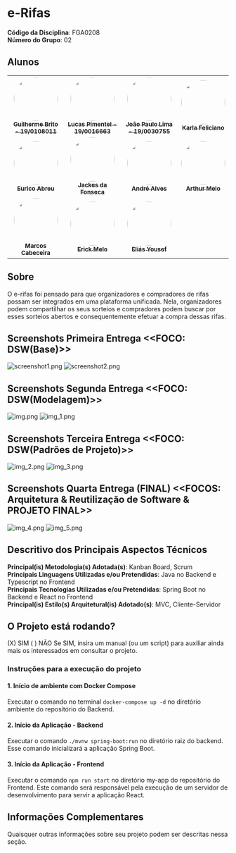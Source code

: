# e-Rifas

**Código da Disciplina**: FGA0208<br>
**Número do Grupo**: 02<br>

## Alunos

<table>
  <tr>
    <td align="center"><a href="https://github.com/dev-brito"><img style="border-radius: 50%;" src="https://avatars.githubusercontent.com/u/98705337?v=4" width="100px;" alt=""/><br /><sub><b>Guilherme Brito - 19/0108011 </b></sub></a><br />
    <td align="center"><a href="https://github.com/Lucaspimentel123"><img style="border-radius: 50%;" src="https://avatars.githubusercontent.com/u/55210074?v=4" width="100px;" alt=""/><br /><sub><b>Lucas Pimentel - 19/0016663 </b></sub></a><br />
    <td align="center"><a href="https://github.com/jpaulohe4rt"><img style="border-radius: 50%;" src="https://avatars.githubusercontent.com/u/50640221?s=400&u=1bca3d83b79b281018087c740d44d428b89c68c7&v=4" width="100px;" alt=""/><br /><sub><b>João Paulo Lima - 19/0030755</b></sub></a><br />
    <td align="center"><a href="https://github.com/KarlaCSF"><img style="border-radius: 50%;" src="https://avatars.githubusercontent.com/u/78981063?v=4" width="100px;" alt=""/><br /><sub><b>
Karla Feliciano</b></sub></a><br />
  </tr>
    <tr>
    <td align="center"><a href="https://github.com/EuricoAbreu"><img style="border-radius: 50%;" src="https://avatars.githubusercontent.com/u/64049043?v=4" width="100px;" alt=""/><br /><sub><b> 
Eurico Abreu</b></sub></a><br />
    <td align="center"><a href="https://github.com/jackesfonseca"><img style="border-radius: 50%;" src="https://avatars.githubusercontent.com/u/53023400?v=4" width="100px;" alt=""/><br /><sub><b>Jackes da Fonseca</b></sub></a><br />
    <td align="center"><a href="https://github.com/andremralves"><img style="border-radius: 50%;" src="https://avatars.githubusercontent.com/u/71379045?v=4" width="100px;" alt=""/><br /><sub><b>André Alves</b></sub></a><br />
    <td align="center"><a href="https://github.com/ArthurMeloG"><img style="border-radius: 50%;" src="https://avatars.githubusercontent.com/u/66687841?v=4" width="100px;" alt=""/><br /><sub><b>
Arthur Melo</b></sub></a><br />
  </tr>
      <tr>
    <td align="center"><a href="https://github.com/Foxtrot40"><img style="border-radius: 50%;" src="https://avatars.githubusercontent.com/u/24324267?v=4" width="100px;" alt=""/><br /><sub><b>Marcos Cabeceira</b></sub></a><br />
    <td align="center"><a href="https://github.com/ErickMVdO"><img style="border-radius: 50%;" src="https://avatars.githubusercontent.com/u/48844857?v=4" width="100px;" alt=""/><br /><sub><b>Erick Melo</b></sub></a><br />
    <td align="center"><a href="https://github.com/eliasyousef00"><img style="border-radius: 50%;" src="https://avatars.githubusercontent.com/u/54670498?v=4" width="100px;" alt=""/><br /><sub><b>
Eliás Yousef</b></sub></a><br />
  </tr>
</table>

## Sobre

O e-rifas foi pensado para que organizadores e compradores de rifas possam ser integrados em uma plataforma unificada.
Nela, organizadores podem compartilhar os seus sorteios e compradores podem buscar por esses sorteios abertos e
consequentemente efetuar a compra dessas rifas.

## Screenshots Primeira Entrega <<FOCO: DSW(Base)>>

![screenshot1.png](assets/screenshot1_1.png)
![screenshot2.png](assets/screenshot1_2.png)

## Screenshots Segunda Entrega <<FOCO: DSW(Modelagem)>>

![img.png](assets/ent_spring.png)
![img_1.png](assets/seq_dia.png)

## Screenshots Terceira Entrega <<FOCO: DSW(Padrões de Projeto)>>

![img_2.png](assets/conc_obs.png)
![img_3.png](assets/facade_print.png)

## Screenshots Quarta Entrega (FINAL) <<FOCOS: Arquitetura & Reutilização de Software & PROJETO FINAL>>

![img_4.png](assets/tela_abertura_rifas.png)
![img_5.png](assets/login.png)

## Descritivo dos Principais Aspectos Técnicos

**Principal(is) Metodologia(s) Adotada(s)**: Kanban Board, Scrum<br>
**Principais Linguagens Utilizadas e/ou Pretendidas**: Java no Backend e Typescript no Frontend<br>
**Principais Tecnologias Utilizadas e/ou Pretendidas**: Spring Boot no Backend e React no Frontend<br>
**Principal(is) Estilo(s) Arquitetural(is) Adotado(s)**: MVC, Cliente-Servidor<br>

## O Projeto está rodando?

(X) SIM
( ) NÃO
Se SIM, insira um manual (ou um script) para auxiliar ainda mais os interessados em consultar o projeto.

### Instruções para a execução do projeto

#### 1. Início de ambiente com Docker Compose

Executar o comando no terminal ``docker-compose up -d`` no diretório ambiente do repositório do Backend.

#### 2. Início da Aplicação - Backend

Executar o comando ``./mvnw spring-boot:run`` no diretório raiz do backend. Esse comando inicializará a aplicação Spring
Boot.

#### 3. Início da Aplicação - Frontend

Executar o comando ``npm run start`` no diretório my-app do repositório do Frontend. Este comando será responsável pela
execução de um servidor de desenvolvimento para servir a aplicação React.

## Informações Complementares

Quaisquer outras informações sobre seu projeto podem ser descritas nessa seção.
